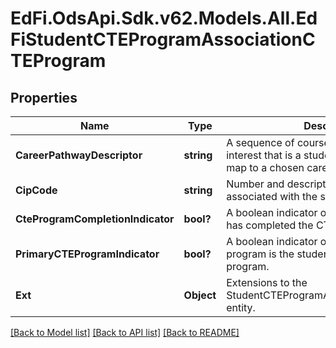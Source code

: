 # EdFi.OdsApi.Sdk.v62.Models.All.EdFiStudentCTEProgramAssociationCTEProgram

## Properties

Name | Type | Description | Notes
------------ | ------------- | ------------- | -------------
**CareerPathwayDescriptor** | **string** | A sequence of courses within an area of interest that is a student&#39;s educational road map to a chosen career. | 
**CipCode** | **string** | Number and description of the CIP code associated with the student&#39;s CTE program. | [optional] 
**CteProgramCompletionIndicator** | **bool?** | A boolean indicator of whether the student has completed the CTE program. | [optional] 
**PrimaryCTEProgramIndicator** | **bool?** | A boolean indicator of whether this CTE program is the student&#39;s primary CTE program. | [optional] 
**Ext** | **Object** | Extensions to the StudentCTEProgramAssociationCTEProgram entity. | [optional] 

[[Back to Model list]](../README.md#documentation-for-models) [[Back to API list]](../README.md#documentation-for-api-endpoints) [[Back to README]](../README.md)


